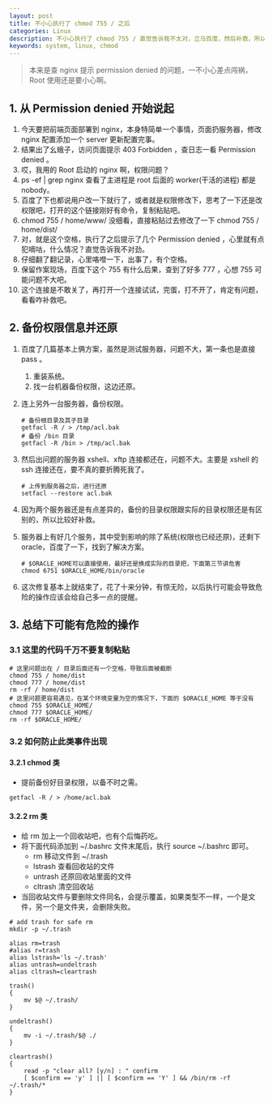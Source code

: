 ```yaml
---
layout: post
title: 不小心执行了 chmod 755 / 之后
categories: Linux
description: 不小心执行了 chmod 755 / 直觉告诉我不太对，立马百度，然后补救，所以省了很多事
keywords: system, linux, chmod
---
```


> 本来是查 nginx 提示 permission denied 的问题，一不小心差点闯祸，Root 使用还是要小心啊。

## 1. 从 Permission denied 开始说起

1. 今天要把前端页面部署到 nginx，本身特简单一个事情，页面扔服务器，修改 nginx 配置添加一个 server 更新配置完事。
2. 结果出了幺蛾子，访问页面提示 403 Forbidden ，查日志一看 Permission denied 。
3. 哎，我用的 Root 启动的 nginx 啊，权限问题？
4.  ps -ef &#124; grep nginx 查看了主进程是 root 后面的 worker(干活的进程) 都是 nobody。
5. 百度了下也都说用户改一下就行了，或者就是权限修改下，思考了一下还是改权限吧，打开的这个链接刚好有命令，复制粘贴吧。
6. chmod 755 / home/www/ 没细看，直接粘贴过去修改了一下 chmod 755 / home/dist/
7. 对，就是这个空格，执行了之后提示了几个 Permission denied ，心里就有点犯嘀咕，什么情况？直觉告诉我不对劲。
8. 仔细翻了翻记录，心里咯噔一下，出事了，有个空格。
9. 保留作案现场，百度下这个 755 有什么后果，查到了好多 777 ，心想 755 可能问题不大吧。
10. 这个连接是不敢关了，再打开一个连接试试，完蛋，打不开了，肯定有问题，看看咋补救吧。

## 2. 备份权限信息并还原

1. 百度了几篇基本上俩方案，虽然是测试服务器，问题不大，第一条也是直接 pass 。

   1. 重装系统。
   2. 找一台机器备份权限，这边还原。

2. 连上另外一台服务器，备份权限。

   ```shell
   # 备份根目录及其子目录
   getfacl -R / > /tmp/acl.bak
   # 备份 /bin 目录
   getfacl -R /bin > /tmp/acl.bak
   ```

   

3. 然后出问题的服务器 xshell、xftp 连接都还在，问题不大。主要是 xshell 的 ssh 连接还在，要不真的要折腾死我了。

   ```shell
   # 上传到服务器之后，进行还原
   setfacl --restore acl.bak
   ```

   

4. 因为两个服务器还是有点差异的，备份的目录权限跟实际的目录权限还是有区别的，所以比较好补救。

5. 服务器上有好几个服务，其中受到影响的除了系统(权限也已经还原)，还剩下 oracle，百度了一下，找到了解决方案。

   ```shell
   # $ORACLE_HOME可以直接使用，最好还是换成实际的目录把，下面第三节讲危害
   chmod 6751 $ORACLE_HOME/bin/oracle
   ```

   

6. 这次修复基本上就结束了，花了十来分钟，有惊无险，以后执行可能会导致危险的操作应该会给自己多一点的提醒。

## 3. 总结下可能有危险的操作

### 3.1 这里的代码千万不要复制粘贴

```shell
# 这里问题出在 / 目录后面还有一个空格，导致后面被截断
chmod 755 / home/dist
chmod 777 / home/dist
rm -rf / home/dist
# 这里问题更容易遇见，在某个环境变量为空的情况下，下面的 $ORACLE_HOME 等于没有
chmod 755 $ORACLE_HOME/
chmod 777 $ORACLE_HOME/
rm -rf $ORACLE_HOME/
```



### 3.2 如何防止此类事件出现

#### 3.2.1 chmod 类

- 提前备份好目录权限，以备不时之需。

```shell
getfacl -R / > /home/acl.bak
```



#### 3.2.2 rm 类

- 给 rm 加上一个回收站吧，也有个后悔药吃。
- 将下面代码添加到 ~/.bashrc 文件末尾后，执行 source ~/.bashrc 即可。
  - rm 移动文件到 ~/.trash
  - lstrash 查看回收站的文件
  - untrash 还原回收站里面的文件
  - cltrash 清空回收站
- 当回收站文件与要删除文件同名，会提示覆盖，如果类型不一样，一个是文件，另一个是文件夹，会删除失败。

```shell
# add trash for safe rm
mkdir -p ~/.trash

alias rm=trash
#alias r=trash
alias lstrash='ls ~/.trash'
alias untrash=undeltrash
alias cltrash=cleartrash

trash()
{
    mv $@ ~/.trash/
}

undeltrash()
{
    mv -i ~/.trash/$@ ./
}

cleartrash()
{
    read -p "clear all? [y/n] : " confirm
    [ $confirm == 'y' ] || [ $confirm == 'Y' ] && /bin/rm -rf ~/.trash/*
}
```



